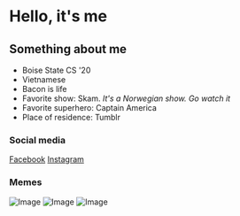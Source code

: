 # Hello, it's me


## Something about me

- Boise State CS '20
- Vietnamese
- Bacon is life
- Favorite show: Skam. _It's a Norwegian show. Go watch it_
- Favorite superhero: Captain America
- Place of residence: Tumblr

### Social media
[Facebook](https://www.facebook.com/tuannguyen0214)
[Instagram](https://www.instagram.com/tuanmnguy/)

### Memes
![Image](https://data.whicdn.com/images/314735872/large.png)
![Image](https://data.whicdn.com/images/286635915/large.jpg)
![Image](https://pics.me.me/when-someone-starts-talking-about-skam-ivik-nik-tag-someone-9379929.png)

